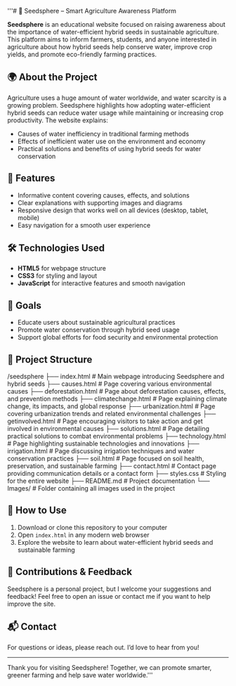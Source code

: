 '''# 🌱 Seedsphere – Smart Agriculture Awareness Platform

**Seedsphere** is an educational website focused on raising awareness about the importance of water-efficient hybrid seeds in sustainable agriculture. This platform aims to inform farmers, students, and anyone interested in agriculture about how hybrid seeds help conserve water, improve crop yields, and promote eco-friendly farming practices.

## 🌍 About the Project

Agriculture uses a huge amount of water worldwide, and water scarcity is a growing problem. Seedsphere highlights how adopting water-efficient hybrid seeds can reduce water usage while maintaining or increasing crop productivity. The website explains:

- Causes of water inefficiency in traditional farming methods  
- Effects of inefficient water use on the environment and economy  
- Practical solutions and benefits of using hybrid seeds for water conservation

## 🔑 Features

- Informative content covering causes, effects, and solutions  
- Clear explanations with supporting images and diagrams  
- Responsive design that works well on all devices (desktop, tablet, mobile)  
- Easy navigation for a smooth user experience

## 🛠 Technologies Used

- **HTML5** for webpage structure  
- **CSS3** for styling and layout  
- **JavaScript** for interactive features and smooth navigation  

## 🎯 Goals

- Educate users about sustainable agricultural practices  
- Promote water conservation through hybrid seed usage  
- Support global efforts for food security and environmental protection

## 📂 Project Structure

/seedsphere
├── index.html           # Main webpage introducing Seedsphere and hybrid seeds
├── causes.html          # Page covering various environmental causes
├── deforestation.html   # Page about deforestation causes, effects, and prevention methods
├── climatechange.html   # Page explaining climate change, its impacts, and global response
├── urbanization.html    # Page covering urbanization trends and related environmental challenges
├── getinvolved.html     # Page encouraging visitors to take action and get involved in environmental causes
├── solutions.html       # Page detailing practical solutions to combat environmental problems
├── technology.html      # Page highlighting sustainable technologies and innovations
├── irrigation.html      # Page discussing irrigation techniques and water conservation practices
├── soil.html            # Page focused on soil health, preservation, and sustainable farming
├── contact.html         # Contact page providing communication details or a contact form
├── styles.css           # Styling for the entire website
├── README.md            # Project documentation
└── Images/              # Folder containing all images used in the project


## 🚀 How to Use

1. Download or clone this repository to your computer  
2. Open `index.html` in any modern web browser  
3. Explore the website to learn about water-efficient hybrid seeds and sustainable farming  

## 🤝 Contributions & Feedback

Seedsphere is a personal project, but I welcome your suggestions and feedback! Feel free to open an issue or contact me if you want to help improve the site.

## 📬 Contact

For questions or ideas, please reach out. I’d love to hear from you!

---

Thank you for visiting Seedsphere! Together, we can promote smarter, greener farming and help save water worldwide.'''